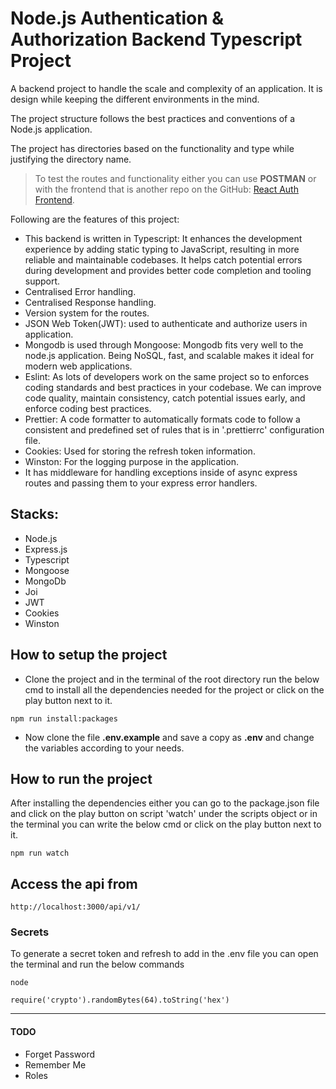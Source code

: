 # Node.js Authentication & Authorization Backend Typescript Project

A backend project to handle the scale and complexity of an application. It is design while keeping the different environments in the mind.

The project structure follows the best practices and conventions of a Node.js application. 

The project has directories based on the functionality and type while justifying the directory name.

> To test the routes and functionality either you can use **POSTMAN** or with the frontend that is another repo on the GitHub: <a href="https://github.com/SAINIAbhishek/react_auth-frontend" target="_blank">React Auth Frontend</a>.

Following are the features of this project:
- This backend is written in Typescript: It enhances the development experience by adding static typing to JavaScript, resulting in more reliable and maintainable codebases. It helps catch potential errors during development and provides better code completion and tooling support. 
- Centralised Error handling.
- Centralised Response handling.
- Version system for the routes.
- JSON Web Token(JWT): used to authenticate and authorize users in application. 
- Mongodb is used through Mongoose: Mongodb fits very well to the node.js application. Being NoSQL, fast, and scalable makes it ideal for modern web applications.
- Eslint: As lots of developers work on the same project so to enforces coding standards and best practices in your codebase. We can improve code quality, maintain consistency, catch potential issues early, and enforce coding best practices.
- Prettier: A code formatter to automatically formats code to follow a consistent and predefined set of rules that is in '.prettierrc' configuration file.
- Cookies: Used for storing the refresh token information.
- Winston: For the logging purpose in the application.
- It has middleware for handling exceptions inside of async express routes and passing them to your express error handlers.

## Stacks:
- Node.js
- Express.js
- Typescript
- Mongoose
- MongoDb
- Joi
- JWT
- Cookies
- Winston

## How to setup the project

- Clone the project and in the terminal of the root directory run the below cmd to install all the dependencies needed for the project or click on the play button next to it.

```
npm run install:packages
```

- Now clone the file **.env.example** and save a copy as **.env** and change the variables according to your needs.

## How to run the project

After installing the dependencies either you can go to the package.json file and click on the play button on script 'watch' under the scripts object or in the terminal you can write the below cmd or click on the play button next to it.

```
npm run watch
```

## Access the api from

```
http://localhost:3000/api/v1/
```

### Secrets

To generate a secret token and refresh to add in the .env file you can open the terminal and run the below commands

```
node
```
```
require('crypto').randomBytes(64).toString('hex')
```

<hr>

#### TODO
- Forget Password
- Remember Me
- Roles
